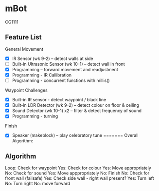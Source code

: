 # mBot
CG1111

## Feature List
General Movement
- [x] IR Sensor (wk 9-2) – detect walls at side 
- [ ] Built-in Ultrasonic Sensor (wk 10-1) – detect wall in front
- [x] Programming – forward movement and readjustment
- [x] Programming - IR Callibration
- [ ] Programming - concurrent functions with millis()

Waypoint Challenges
- [x] Built-in IR sensor - detect waypoint / black line
- [x] Built-in LDR Detector (wk 9-2) – detect colour on floor & ceiling
- [x] Sound Detector (wk 10-1) x2 – filter & detect frequency of sound
- [x] Programming - turning

Finish
- [x] Speaker (makeblock) – play celebratory tune
=======
Overall Algorithm:

## Algorithm
Loop: Check for waypoint
	Yes: Check for colour
		Yes: Move appropriately
		No: Check for sound
			Yes: Move apppropriately
			No: Finish
	No: Check for front wall (failsafe)
		Yes: Check side wall - right wall present?
			Yes: Turn left
			No: Turn right
		No: move forward